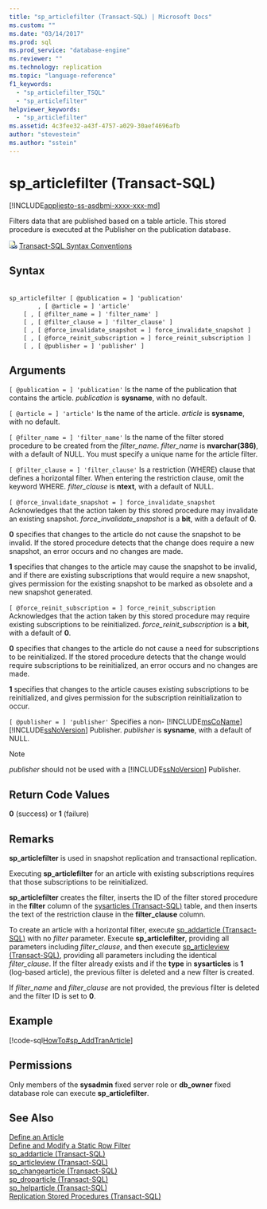 ```yaml
---
title: "sp_articlefilter (Transact-SQL) | Microsoft Docs"
ms.custom: ""
ms.date: "03/14/2017"
ms.prod: sql
ms.prod_service: "database-engine"
ms.reviewer: ""
ms.technology: replication
ms.topic: "language-reference"
f1_keywords: 
  - "sp_articlefilter_TSQL"
  - "sp_articlefilter"
helpviewer_keywords: 
  - "sp_articlefilter"
ms.assetid: 4c3fee32-a43f-4757-a029-30aef4696afb
author: "stevestein"
ms.author: "sstein"
---
```

# sp_articlefilter (Transact-SQL)
[!INCLUDE[appliesto-ss-asdbmi-xxxx-xxx-md](../../includes/appliesto-ss-asdbmi-xxxx-xxx-md.md)]

  Filters data that are published based on a table article. This stored procedure is executed at the Publisher on the publication database.  
  
 ![Topic link icon](../../database-engine/configure-windows/media/topic-link.gif "Topic link icon") [Transact-SQL Syntax Conventions](../../t-sql/language-elements/transact-sql-syntax-conventions-transact-sql.md)  
  
## Syntax  
  
```  
  
sp_articlefilter [ @publication = ] 'publication'  
        , [ @article = ] 'article'  
    [ , [ @filter_name = ] 'filter_name' ]  
    [ , [ @filter_clause = ] 'filter_clause' ]  
    [ , [ @force_invalidate_snapshot = ] force_invalidate_snapshot ]  
    [ , [ @force_reinit_subscription = ] force_reinit_subscription ]  
    [ , [ @publisher = ] 'publisher' ]  
```  
  
## Arguments  
`[ @publication = ] 'publication'`
 Is the name of the publication that contains the article. *publication* is **sysname**, with no default.  
  
`[ @article = ] 'article'`
 Is the name of the article. *article* is **sysname**, with no default.  
  
`[ @filter_name = ] 'filter_name'`
 Is the name of the filter stored procedure to be created from the *filter_name*. *filter_name* is **nvarchar(386)**, with a default of NULL. You must specify a unique name for the article filter.  
  
`[ @filter_clause = ] 'filter_clause'`
 Is a restriction (WHERE) clause that defines a horizontal filter. When entering the restriction clause, omit the keyword WHERE. *filter_clause* is **ntext**, with a default of NULL.  
  
`[ @force_invalidate_snapshot = ] force_invalidate_snapshot`
 Acknowledges that the action taken by this stored procedure may invalidate an existing snapshot. *force_invalidate_snapshot* is a **bit**, with a default of **0**.  
  
 **0** specifies that changes to the article do not cause the snapshot to be invalid. If the stored procedure detects that the change does require a new snapshot, an error occurs and no changes are made.  
  
 **1** specifies that changes to the article may cause the snapshot to be invalid, and if there are existing subscriptions that would require a new snapshot, gives permission for the existing snapshot to be marked as obsolete and a new snapshot generated.  
  
`[ @force_reinit_subscription = ] force_reinit_subscription`
 Acknowledges that the action taken by this stored procedure may require existing subscriptions to be reinitialized. *force_reinit_subscription* is a **bit**, with a default of **0**.  
  
 **0** specifies that changes to the article do not cause a need for subscriptions to be reinitialized. If the stored procedure detects that the change would require subscriptions to be reinitialized, an error occurs and no changes are made.  
  
 **1** specifies that changes to the article causes existing subscriptions to be reinitialized, and gives permission for the subscription reinitialization to occur.  
  
`[ @publisher = ] 'publisher'`
 Specifies a non- [!INCLUDE[msCoName](../../includes/msconame-md.md)] [!INCLUDE[ssNoVersion](../../includes/ssnoversion-md.md)] Publisher. *publisher* is **sysname**, with a default of NULL.  
  
> [!NOTE]  
>  *publisher* should not be used with a [!INCLUDE[ssNoVersion](../../includes/ssnoversion-md.md)] Publisher.  
  
## Return Code Values  
 **0** (success) or **1** (failure)  
  
## Remarks  
 **sp_articlefilter** is used in snapshot replication and transactional replication.  
  
 Executing **sp_articlefilter** for an article with existing subscriptions requires that those subscriptions to be reinitialized.  
  
 **sp_articlefilter** creates the filter, inserts the ID of the filter stored procedure in the **filter** column of the [sysarticles &#40;Transact-SQL&#41;](../../relational-databases/system-tables/sysarticles-transact-sql.md) table, and then inserts the text of the restriction clause in the **filter_clause** column.  
  
 To create an article with a horizontal filter, execute [sp_addarticle &#40;Transact-SQL&#41;](../../relational-databases/system-stored-procedures/sp-addarticle-transact-sql.md) with no *filter* parameter. Execute **sp_articlefilter**, providing all parameters including *filter_clause*, and then execute [sp_articleview &#40;Transact-SQL&#41;](../../relational-databases/system-stored-procedures/sp-articleview-transact-sql.md), providing all parameters including the identical *filter_clause*. If the filter already exists and if the **type** in **sysarticles** is **1** (log-based article), the previous filter is deleted and a new filter is created.  
  
 If *filter_name* and *filter_clause* are not provided, the previous filter is deleted and the filter ID is set to **0**.  
  
## Example  
 [!code-sql[HowTo#sp_AddTranArticle](../../relational-databases/replication/codesnippet/tsql/sp-articlefilter-transac_1.sql)]  
  
## Permissions  
 Only members of the **sysadmin** fixed server role or **db_owner** fixed database role can execute **sp_articlefilter**.  
  
## See Also  
 [Define an Article](../../relational-databases/replication/publish/define-an-article.md)   
 [Define and Modify a Static Row Filter](../../relational-databases/replication/publish/define-and-modify-a-static-row-filter.md)   
 [sp_addarticle &#40;Transact-SQL&#41;](../../relational-databases/system-stored-procedures/sp-addarticle-transact-sql.md)   
 [sp_articleview &#40;Transact-SQL&#41;](../../relational-databases/system-stored-procedures/sp-articleview-transact-sql.md)   
 [sp_changearticle &#40;Transact-SQL&#41;](../../relational-databases/system-stored-procedures/sp-changearticle-transact-sql.md)   
 [sp_droparticle &#40;Transact-SQL&#41;](../../relational-databases/system-stored-procedures/sp-droparticle-transact-sql.md)   
 [sp_helparticle &#40;Transact-SQL&#41;](../../relational-databases/system-stored-procedures/sp-helparticle-transact-sql.md)   
 [Replication Stored Procedures &#40;Transact-SQL&#41;](../../relational-databases/system-stored-procedures/replication-stored-procedures-transact-sql.md)  
  
  

